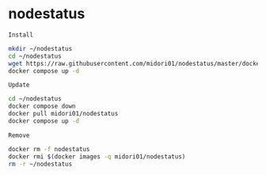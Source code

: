 # nodestatus
`Install`
```bash
mkdir ~/nodestatus
cd ~/nodestatus
wget https://raw.githubusercontent.com/midori01/nodestatus/master/docker-compose.yml
docker compose up -d
```
`Update`
```bash
cd ~/nodestatus
docker compose down
docker pull midori01/nodestatus
docker compose up -d
```
`Remove`
```bash
docker rm -f nodestatus
docker rmi $(docker images -q midori01/nodestatus)
rm -r ~/nodestatus
```
